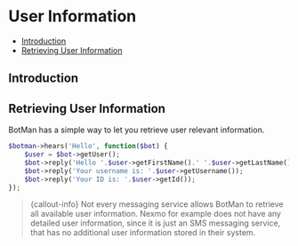 # User Information

- [Introduction](#introduction)
- [Retrieving User Information](#retrieving-user-information)

## Introduction



<a id="retrieving-user-information"></a>

## Retrieving User Information
BotMan has a simple way to let you retrieve user relevant information.

```php
$botman->hears('Hello', function($bot) {
	$user = $bot->getUser();
	$bot->reply('Hello '.$user->getFirstName().' '.$user->getLastName());
	$bot->reply('Your username is: '.$user->getUsername());
	$bot->reply('Your ID is: '.$user->getId());
});
```

> {callout-info} Not every messaging service allows BotMan to retrieve all available user information. Nexmo for example does not have any detailed user information, since it is just an SMS messaging service, that has no additional user information stored in their system.